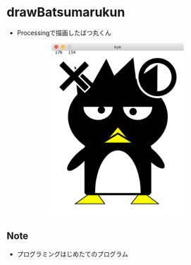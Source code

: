 # drawBatsumarukun
- Processingで描画したばつ丸くん

<div align="CENTER">
  <img src="https://github.com/nshhhin/drawBatsumarukun/blob/master/demo.png" width="300px" height="auto">
</div>


## Note
- プログラミングはじめたてのプログラム
